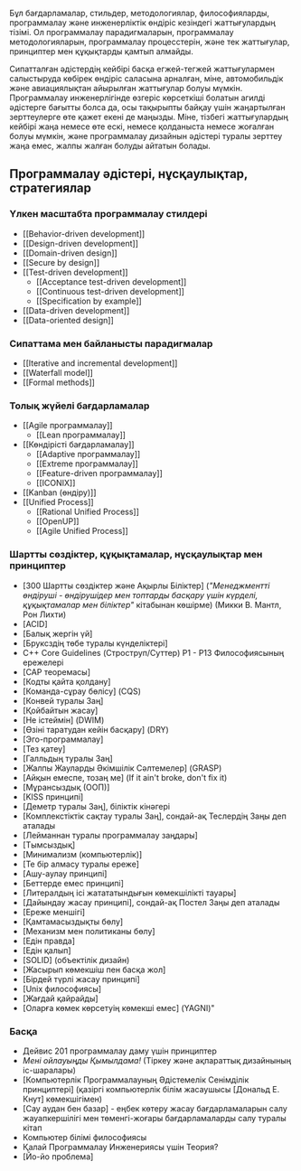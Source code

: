 
Бұл бағдарламалар, стильдер, методологиялар, философияларды, программалау және инженерліктік өндіріс кезіндегі жаттығулардың тізімі. Ол программалау парадигмаларын, программалау методологияларын, программалау процесстерін, және тек жаттығулар, принциптер мен құқықтарды қамтып алмайды.

Сипатталған әдістердің кейбірі басқа егжей-тегжей жаттығулармен салыстыруда көбірек өндіріс саласына арналған, міне, автомобильдік және авиациялықтан айырылған жаттығулар болуы мүмкін. Программалау инженерлігінде өзгеріс көрсеткіші болатын агилді әдістерге бағытты болса да, осы тақырыпты байқау үшін жаңартылған зерттеулерге өте қажет екені де маңызды. Міне, тізбегі жаттығулардың кейбірі жаңа немесе өте ескі, немесе қолданыста немесе жоғалған болуы мүмкін, және программалау дизайнын әдістері туралы зерттеу жаңа емес, жалпы жалған болуды айтатын болады.

## Программалау әдістері, нұсқаулықтар, стратегиялар

### Үлкен масштабта программалау стилдері

- [[Behavior-driven development]]
- [[Design-driven development]]
- [[Domain-driven design]]
- [[Secure by design]]
- [[Test-driven development]]
    - [[Acceptance test-driven development]]
    - [[Continuous test-driven development]]
    - [[Specification by example]]
- [[Data-driven development]]
- [[Data-oriented design]]

### Сипаттама мен байланысты парадигмалар

- [[Iterative and incremental development]]
- [[Waterfall model]]
- [[Formal methods]]

### Толық жүйелі бағдарламалар

- [[Agile программалау]]
    - [[Lean программалау]]
- [[Көндірісті бағдарламалау]]
    - [[Adaptive программалау]]
    - [[Extreme программалау]]
    - [[Feature-driven программалау]]
    - [[ICONIX]]
- [[Kanban (өндіру)]]
- [[Unified Process]]
    - [[Rational Unified Process]]
    - [[OpenUP]]
    - [[Agile Unified Process]]

### Шартты сөздіктер, құқықтамалар, нұсқаулықтар мен принциптер

- [300 Шартты сөздіктер және Ақырлы Біліктер] (_"Менеджментті өндіруші - өндірушідер мен топтарды басқару үшін күрделі, құқықтамалар мен біліктер"_ кітабынан көшірме) (Микки В. Мантл, Рон Лихти)
- [ACID]
- [Балық жергін үй]
- [Бруксздің төбе туралы күнделіктері]
- C++ Core Guidelines (Строструп/Суттер) P1 - P13 Философиясының ережелері
- [CAP теоремасы]
- [Кодты қайта қолдану]
- [Команда-сұрау бөлісу] (CQS)
- [Конвей туралы Заң]
- [Қойбайтын жасау]
- [Не істеймін] (DWIM)
- [Өзіні таратудан кейін басқару] (DRY)
- [Эго-программалау]
- [Тез қатеу]
- [Галльдың туралы Заң]
- [Жалпы Жауларды Әкімшілік Сәлтемелер] (GRASP)
- [Айқын емеспе, тозаң ме] (If it ain't broke, don't fix it)
- [Мұрансыздық (ООП)]
- [KISS принципі]
- [Деметр туралы Заң], біліктік кінәгері
- [Комплекстіктік сақтау туралы Заң], сондай-ақ Теслердің Заңы деп аталады
- [Лейманнан туралы программалау заңдары]
- [Тымсыздық]
- [Минимализм (компьютерлік)]
- [Те бір алмасу туралы ереже]
- [Ашу-аулау принципі]
- [Беттерде емес принципі]
- [Литералдың ісі жатататындығын көмекшілікті тауары]
- [Дайындау жасау принципі], сондай-ақ Постел Заңы деп аталады
- [Ереже меншігі]
- [Қамтамасыздықты бөлу]
- [Механизм мен политиканы бөлу]
- [Едін правда]
- [Едін қалып]
- [SOLID] (объектілік дизайн)
- [Жасырып көмекшіш пен басқа жол]
- [Бірдей түрлі жасау принципі]
- [Unix философиясы]
- [Жағдай қайрайды]
- [Оларға көмек көрсетуің көмекші емес] (YAGNI)"

### Басқа

- Дейвис 201 программалау даму үшін принциптер
- _Мені ойлауыңды Қымылдама!_ (Тіркеу және ақпараттық дизайнының іс-шаралары)
- [Компьютерлік Программалауның Әдістемелік Сенімділік принциптері] (қазіргі компьютерлік білім жасаушысы [Дональд Е. Кнут] көмекшігімен)
- [Сау аудан бен базар] - еңбек көтеру жасау бағдарламаларын салу жауапкершілігі мен төменгі-жоғары бағдарламаларды салу туралы кітап
- Компьютер білімі философиясы
- Қалай Программалау Инженериясы үшін Теория?
- [Йо-йо проблема]